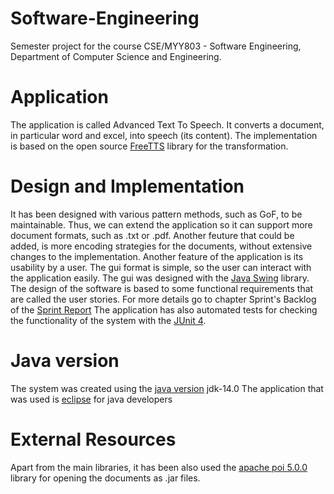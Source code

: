 # Software-Engineering

Semester project for the course CSE/MYY803 - Software Engineering, Department of Computer Science and Engineering.

# Application

The application is called Advanced Text To Speech. It converts a document, in particular word and excel, into speech (its content). The implementation is based on the open source [FreeTTS](https://freetts.sourceforge.io/) library for the transformation.

# Design and Implementation

It has been designed with various pattern methods, such as GoF, to be maintainable. Thus, we can extend the application so it can support more document formats, such as .txt or .pdf. Another feuture that could be added, is more encoding strategies for the documents, without extensive changes to the implementation.
Another feature of the application is its usability by a user. The gui format is simple, so the user can interact with the application easily. The gui was designed with the [Java Swing](https://docs.oracle.com/javase/tutorial/uiswing/) library.
The design of the software is based to some functional requirements that are called the user stories. For more details go to chapter Sprint's Backlog of the [Sprint Report](https://github.com/GeoKrom/Software-Engineering-course/blob/main/SprintReport.pdf)
The application has also automated tests for checking the functionality of the system with the [JUnit 4](https://junit.org/junit4/).

# Java version
The system was created using the [java version](https://www.oracle.com/java/technologies/javase/jdk14-archive-downloads.html) jdk-14.0
The application that was used is [eclipse](https://www.eclipse.org/downloads/) for java developers

# External Resources
Apart from the main libraries, it has been also used the [apache poi 5.0.0](https://poi.apache.org/) library for opening the documents as .jar files.
